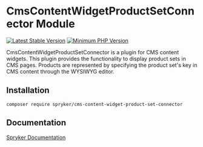 # CmsContentWidgetProductSetConnector Module
[![Latest Stable Version](https://poser.pugx.org/spryker/cms-content-widget-product-set-connector/v/stable.svg)](https://packagist.org/packages/spryker/cms-content-widget-product-set-connector)
[![Minimum PHP Version](https://img.shields.io/badge/php-%3E%3D%208.3-8892BF.svg)](https://php.net/)

CmsContentWidgetProductSetConnector is a plugin for CMS content widgets. This plugin provides the functionality to display product sets in CMS pages. Products are represented by specifying the product set's key in CMS content through the WYSIWYG editor.

## Installation

```
composer require spryker/cms-content-widget-product-set-connector
```

## Documentation

[Spryker Documentation](https://docs.spryker.com)
